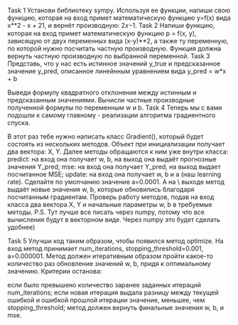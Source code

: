Task 1
Установи библиотеку sympy.
Используя ее функции, напиши свою функцию, которая на вход примет математическую функцию y=f(x) вида x**2 - x + 21, и вернёт производную: 2𝑥−1.
Task 2
Напиши функцию, которая на вход примет математическую функцию p = f(x, y), зависящую от двух переменных вида (x-y)**2, а также ту переменную, по которой нужно посчитать частную производную. Функция должна вернуть частную производную по выбранной переменной.
Task 3
Представь, что у нас есть истинное значений y_true и предсказанное значение y_pred, описанное линейнным уравнением вида y_pred = w*x + b

Выведи формулу квадратного отклонения между истинным и предсказанным значениями.
Вычисли частные производные полученной формулы по переменным w и b.
Task 4
Теперь мы с вами подошли к самому главному - реализации алгоритма градиентного спуска.

В этот раз тебе нужно написать класс Gradient(), который будет состоять из нескольких методов. Объект при инициализации получает два вектора: X, Y. Далее методы обращаются к ним уже внутри класса:
predict: на вход она получает w, b, на выход она выдаёт прогнозные значения Y_pred;
mse: на вход она получает Y_pred, на выход выдает посчитанное MSE;
update: на вход она получает w, b и a (наш learning rate). Сделайте по умолчанию значение a=0.0001. А на \ выходe метод выдаёт новые значения w, b, которые обновились благодаря посчитанным градиентам.
Проверь работу методов, подав на вход класса два вектора X, Y и начальные параметры w, b в требуемые методы.
P.S. Тут лучше все писать через numpy, потому что все вычисления будут в векторном виде. Через numpy это будет сделать удобнее)

Task 5
Улучши код таким образом, чтобы появился метод optimize. На вход метод принимает num_iterations, stopping_threshold=0.001, a=0.000001. Метод должен итеративным образом пройти какое-то количество раз обновление значений w, b, придя к оптимальному значению. Критерии останова:

если было превышено количество заранее заданных итераций num_iterations;
если новая итерация выдала разницу между текущей ошибкой и ошибкой прошлой итерации значение, меньшее, чем stopping_threshold;
метод должен вернуть финальные значения w, b, и mse.
